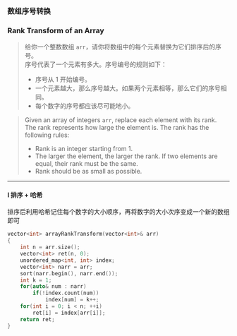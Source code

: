 ### 数组序号转换
### Rank Transform of an Array

> 给你一个整数数组 `arr`，请你将数组中的每个元素替换为它们排序后的序号。  
> 序号代表了一个元素有多大。序号编号的规则如下：  
> - 序号从 1 开始编号。  
> - 一个元素越大，那么序号越大。如果两个元素相等，那么它们的序号相同。  
> - 每个数字的序号都应该尽可能地小。  

> Given an array of integers `arr`, replace each element with its rank.  
> The rank represents how large the element is. The rank has the following rules:  
> - Rank is an integer starting from 1.  
> - The larger the element, the larger the rank. If two elements are equal, their rank must be the same.  
> - Rank should be as small as possible.  

----------

#### I 排序 + 哈希

排序后利用哈希记住每个数字的大小顺序，再将数字的大小次序变成一个新的数组即可  

```cpp
vector<int> arrayRankTransform(vector<int>& arr) 
{
    int n = arr.size();
    vector<int> ret(n, 0);
    unordered_map<int, int> index;
    vector<int> narr = arr;
    sort(narr.begin(), narr.end());
    int k = 1;
    for(auto& num : narr)
        if(!index.count(num))
            index[num] = k++;
    for(int i = 0; i < n; ++i)
        ret[i] = index[arr[i]];
    return ret;
}
```
